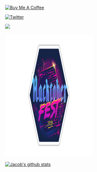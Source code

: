 <a href="https://www.buymeacoffee.com/JacobMGEvans" target="_blank"><img src="https://cdn.buymeacoffee.com/buttons/v2/default-yellow.png" alt="Buy Me A Coffee" style="height: 5vh !important;width: 25vw !important;" ></a>

[![Twitter](https://img.shields.io/twitter/url/https/twitter.com/jacobMGEvans.svg?style=social&label=Follow%20%40jacobMGEvans)](https://twitter.com/JacobMGEvans)

<img src="https://pbs.twimg.com/card_img/1304401467663626241/U_af5EkO?format=jpg&name=small">

[<img src="./assets/hacktoberfest.png" style="height: 10vh !important;width: 30vw !important;"/>](https://dev.to/jacobmgevans)

[![Jacob's github stats](https://github-readme-stats.vercel.app/api?username=JacobMGEvans)](https://github.com/JacobMGEvans/github-readme-stats)
